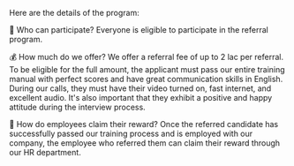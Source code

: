 

Here are the details of the program:

👥 Who can participate?
Everyone is eligible to participate in the referral program.

💰 How much do we offer?
We offer a referral fee of up to 2 lac per referral. To be eligible for the full amount, the applicant must pass our entire training manual with perfect scores and have great communication skills in English. During our calls, they must have their video turned on, fast internet, and excellent audio. It's also important that they exhibit a positive and happy attitude during the interview process.

🤑 How do employees claim their reward?
Once the referred candidate has successfully passed our training process and is employed with our company, the employee who referred them can claim their reward through our HR department.
